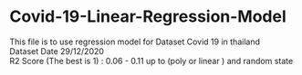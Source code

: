 # Covid-19-Linear-Regression-Model

This file is to use regression model for Dataset Covid 19 in thailand  
Dataset Date 29/12/2020  
R2 Score (The best is 1) : 0.06 - 0.11 up to (poly or linear ) and random state   
